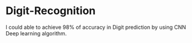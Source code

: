 # Digit-Recognition

I could able to achieve 98% of accuracy in Digit prediction by using CNN Deep learning algorithm.

